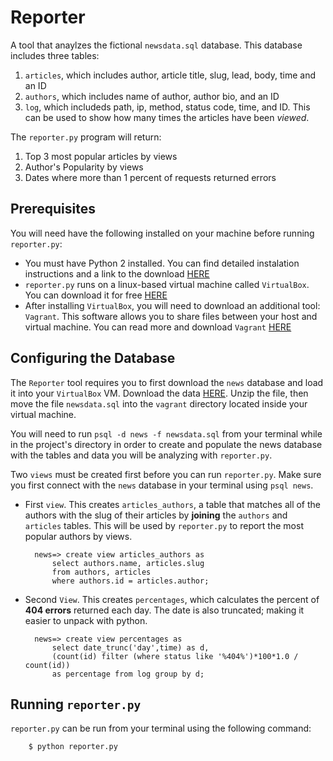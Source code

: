 # Reporter 

A tool that anaylzes the fictional ```newsdata.sql``` database.  This database includes three tables: 

1. ```articles```, which includes author, article title, slug, lead, body, time and an ID
2. ```authors```, which includes name of author, author bio, and an ID
3. ```log```, which includeds path, ip, method, status code, time, and ID.  This can be used to show how many times the articles have been _viewed_.

The ```reporter.py``` program will return:

1. Top 3 most popular articles by views
2. Author's Popularity by views
3. Dates where more than 1 percent of requests returned errors

## Prerequisites

You will need have the following installed on your machine before running ```reporter.py```: 

- You must have Python 2 installed.  You can find detailed instalation instructions and a link to the download [HERE](https://www.python.org/downloads/)
- ```reporter.py``` runs on a linux-based virtual machine called ```VirtualBox```.  You can download it for free [HERE](https://www.virtualbox.org/wiki/Download_Old_Builds_5_1)
- After installing ```VirtualBox```, you will need to download an additional tool: ```Vagrant```.  This software allows you to share files between your host and virtual machine.  You can read more and download ```Vagrant``` [HERE](https://www.vagrantup.com/downloads.html)

## Configuring the Database

The ```Reporter``` tool requires you to first download the ```news``` database and load it into your ```VirtualBox``` VM.  Download the data [HERE](https://d17h27t6h515a5.cloudfront.net/topher/2016/August/57b5f748_newsdata/newsdata.zip).  Unzip the file, then move the file ```newsdata.sql``` into the ```vagrant``` directory located inside your virtual machine.

You will need to run ```psql -d news -f newsdata.sql``` from your terminal while in the project's directory in order to create and populate the news database with the tables and data you will be analyzing with ```reporter.py```.

Two ```views``` must be created first before you can run ```reporter.py```.  Make sure you first connect with the ```news``` database in your terminal using ```psql news```.

- First ```view```.  This creates ```articles_authors```, a table that matches all of the authors with the slug of their articles by **joining** the ```authors``` and ```articles``` tables.  This will be used by ```reporter.py``` to report the most popular authors by views.

        news=> create view articles_authors as
            select authors.name, articles.slug
            from authors, articles
            where authors.id = articles.author;

- Second ```View```.  This creates ```percentages```, which calculates the percent of **404 errors** returned each day.  The date is also truncated; making it easier to unpack with python.
    
        news=> create view percentages as 
            select date_trunc('day',time) as d,
            (count(id) filter (where status like '%404%')*100*1.0 / count(id)) 
            as percentage from log group by d;

## Running ```reporter.py```

```reporter.py``` can be run from your terminal using the following command:

        $ python reporter.py
